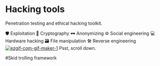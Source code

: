 # Hacking tools
Penetration testing and ethical hacking toolkit.

🛡 Exploitation
🔑 Cryptography
🕶 Anonymizing
⚙ Social engineering
💻 Hardware hacking
🗃 File manipulation
🛠 Reverse engineering
<a href="https://ibb.co/q5QLKhT"><img src="https://i.ibb.co/X8Rf16c/ezgif-com-gif-maker-1.gif" alt="ezgif-com-gif-maker-1" border="0"></a>
Psst, scroll down.

#Skid trolling framework
